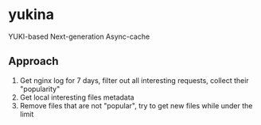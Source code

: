 # yukina

YUKI-based Next-generation Async-cache

## Approach

1. Get nginx log for 7 days, filter out all interesting requests, collect their "popularity"
2. Get local interesting files metadata
3. Remove files that are not "popular", try to get new files while under the limit
